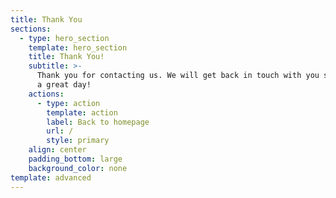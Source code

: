 ```yaml
---
title: Thank You
sections:
  - type: hero_section
    template: hero_section
    title: Thank You!
    subtitle: >-
      Thank you for contacting us. We will get back in touch with you soon. Have
      a great day!
    actions:
      - type: action
        template: action
        label: Back to homepage
        url: /
        style: primary
    align: center
    padding_bottom: large
    background_color: none
template: advanced
---
```

